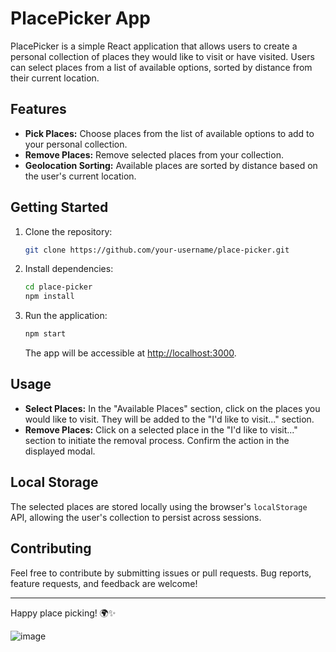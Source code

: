 # PlacePicker App

PlacePicker is a simple React application that allows users to create a personal collection of places they would like to visit or have visited. Users can select places from a list of available options, sorted by distance from their current location.

## Features

- **Pick Places:** Choose places from the list of available options to add to your personal collection.
- **Remove Places:** Remove selected places from your collection.
- **Geolocation Sorting:** Available places are sorted by distance based on the user's current location.

## Getting Started

1. Clone the repository:

   ```bash
   git clone https://github.com/your-username/place-picker.git
   ```

2. Install dependencies:

   ```bash
   cd place-picker
   npm install
   ```

3. Run the application:

   ```bash
   npm start
   ```

   The app will be accessible at [http://localhost:3000](http://localhost:3000).

## Usage

- **Select Places:** In the "Available Places" section, click on the places you would like to visit. They will be added to the "I'd like to visit..." section.
- **Remove Places:** Click on a selected place in the "I'd like to visit..." section to initiate the removal process. Confirm the action in the displayed modal.

## Local Storage

The selected places are stored locally using the browser's `localStorage` API, allowing the user's collection to persist across sessions.


## Contributing

Feel free to contribute by submitting issues or pull requests. Bug reports, feature requests, and feedback are welcome!

---

Happy place picking! 🌍✨

![image](https://github.com/akifalbayrak/Place-Picker/assets/142679378/3b251082-5818-4a85-ad26-b4d3587187ff)

